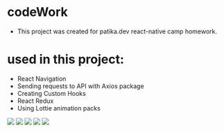 # codeWork
- This project was created for patika.dev react-native camp homework.

# used in this project:
- React Navigation
- Sending requests to API with Axios package
- Creating Custom Hooks
- React Redux
- Using Lottie animation packs

![](src/assets/screens/kodWork.gif)
![](src/assets/screens/1.jpg)
![](src/assets/screens/2.jpg)
![](src/assets/screens/3.jpg)
![](src/assets/screens/4.jpg)
